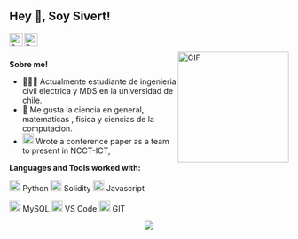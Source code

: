 <h2 title="hehehe"> Hey 👋, Soy Sivert!</h2>

<a href="https://www.linkedin.com/in/sivert-escaff-gonzalez-27918b257/">
  <img align="left" alt="Sanskar's LinkedIn" width="24px" src="https://img.icons8.com/fluent/96/000000/linkedin.png" />
</a>
<a href="https://www.instagram.com/siesgon/">
  <img align="left" alt="Sanskar's Instagram" width="24px" src="https://img.icons8.com/fluent/96/000000/instagram-new.png" />
</a>





<br />
<br />


 

  <img align="right" height = "200" width = "200" alt="GIF" src="https://media.giphy.com/media/LmNwrBhejkK9EFP504/giphy.gif" />

**Sobre me!**

- 👨🏽‍💻 Actualmente estudiante de ingenieria civil electrica y MDS en la universidad de chile.
- 🌱 Me gusta la ciencia en general, matematicas , fisica y ciencias de la computacion.
- <img height="20" src="https://img.icons8.com/fluent/96/000000/ethereum.png"/> Wrote a conference paper as a team to present in NCCT-ICT,




**Languages and Tools worked with:**  


<img height="20" src="https://img.icons8.com/color/96/000000/python--v1.png"> Python 
<img height="20" src="https://img.icons8.com/fluent/96/000000/ethereum.png"> Solidity
<img height="20" src="https://img.icons8.com/color/96/000000/javascript--v1.png"> Javascript




<img height="20" src="https://img.icons8.com/color/96/000000/mysql-logo.png"> MySQL
<img height="20" src="https://img.icons8.com/color/96/000000/visual-studio-code-2019.png"> VS Code
<img height="20" src="https://img.icons8.com/color/96/000000/git.png"> GIT

<p align="center">
<img align="center" src="https://github-readme-stats.vercel.app/api?username=sanskarjaiswal2001&show_icons=true&hide_border=true">
</p>

